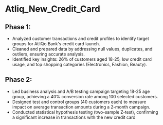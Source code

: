 # Atliq_New_Credit_Card

## Phase 1: 

* Analyzed customer transactions and credit profiles to identify target groups for AtliQo Bank's credit card launch.
* Cleaned and prepared data by addressing null values, duplicates, and outliers, ensuring accurate analysis.
* Identified key insights: 26% of customers aged 18-25, low credit card usage, and top shopping categories (Electronics, Fashion, Beauty).

## Phase 2:

* Led business analysis and A/B testing campaign targeting 18-25 age group, achieving a 40% conversion rate among 100 selected customers.
* Designed test and control groups (40 customers each) to measure impact on average transaction amounts during a 2-month campaign.
* Conducted statistical hypothesis testing (two-sample Z-test), confirming a significant increase in transactions with the new credit card
